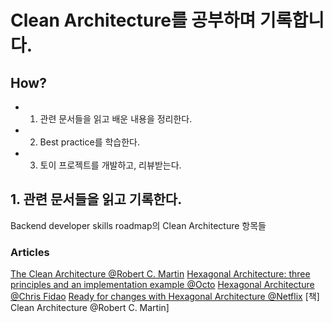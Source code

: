 # Clean Architecture를 공부하며 기록합니다.



## How?

- 1. 관련 문서들을 읽고 배운 내용을 정리한다.

- 2. Best practice를 학습한다.

- 3. 토이 프로젝트를 개발하고, 리뷰받는다.



## 1. 관련 문서들을 읽고 기록한다.
Backend developer skills roadmap의 Clean Architecture 항목들 

### Articles
[The Clean Architecture @Robert C. Martin](https://blog.cleancoder.com/uncle-bob/2012/08/13/the-clean-architecture.html)
[Hexagonal Architecture: three principles and an implementation example @Octo](https://blog.octo.com/en/hexagonal-architecture-three-principles-and-an-implementation-example/)
[Hexagonal Architecture @Chris Fidao](https://fideloper.com/hexagonal-architecture)
[Ready for changes with Hexagonal Architecture @Netflix](https://netflixtechblog.com/ready-for-changes-with-hexagonal-architecture-b315ec967749?gi=1dac348b4fbe)
[책] Clean Architecture @Robert C. Martin]




